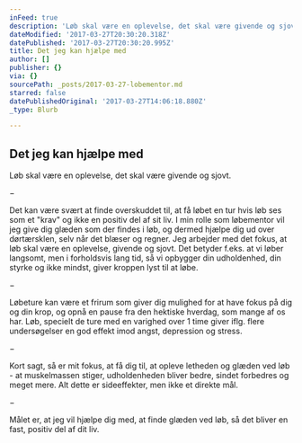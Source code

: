 ```yaml
---
inFeed: true
description: 'Løb skal være en oplevelse, det skal være givende og sjovt.'
dateModified: '2017-03-27T20:30:20.318Z'
datePublished: '2017-03-27T20:30:20.995Z'
title: Det jeg kan hjælpe med
author: []
publisher: {}
via: {}
sourcePath: _posts/2017-03-27-lobementor.md
starred: false
datePublishedOriginal: '2017-03-27T14:06:18.880Z'
_type: Blurb

---
```

## Det jeg kan hjælpe med

Løb skal være en oplevelse, det skal være givende og sjovt.

−

Det kan være svært at finde overskuddet til, at få løbet en tur hvis løb ses som et "krav" og ikke en positiv del af sit liv. I min rolle som løbementor vil jeg give dig glæden som der findes i løb, og dermed hjælpe dig ud over dørtærsklen, selv når det blæser og regner. Jeg arbejder med det fokus, at løb skal være en oplevelse, givende og sjovt. Det betyder f.eks. at vi løber langsomt, men i forholdsvis lang tid, så vi opbygger din udholdenhed, din styrke og ikke mindst, giver kroppen lyst til at løbe.

−

Løbeture kan være et frirum som giver dig mulighed for at have fokus på dig og din krop, og opnå en pause fra den hektiske hverdag, som mange af os har. Løb, specielt de ture med en varighed over 1 time giver iflg. flere undersøgelser en god effekt imod angst, depression og stress.

−

Kort sagt, så er mit fokus, at få dig til, at opleve letheden og glæden ved løb - at muskelmassen stiger, udholdenheden bliver bedre, sindet forbedres og meget mere. Alt dette er sideeffekter, men ikke et direkte mål.

−

Målet er, at jeg vil hjælpe dig med, at finde glæden ved løb, så det bliver en fast, positiv del af dit liv.